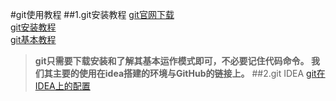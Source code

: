 #git使用教程
##1.git安装教程
[git官网下载](https://git-scm.com/download/win)   
[git安装教程](https://www.cnblogs.com/xueweisuoyong/p/11914045.html)  
[git基本教程](https://blog.csdn.net/weixin_44828588/article/details/119185992?ops_request_misc=%257B%2522request%255Fid%2522%253A%2522166348974716782428647102%2522%252C%2522scm%2522%253A%252220140713.130102334..%2522%257D&request_id=166348974716782428647102&biz_id=0&utm_medium=distribute.pc_search_result.none-task-blog-2~all~top_positive~default-2-119185992-null-null.142^v47^pc_rank_34_1,201^v3^control_1&utm_term=git&spm=1018.2226.3001.4187)  

>**git只需要下载安装和了解其基本运作模式即可，不必要记住代码命令。
我们其主要的使用在idea搭建的环境与GitHub的链接上。**
##2.git IDEA
[git在IDEA上的配置](https://www.cnblogs.com/xueweisuoyong/p/11914045.html)

















